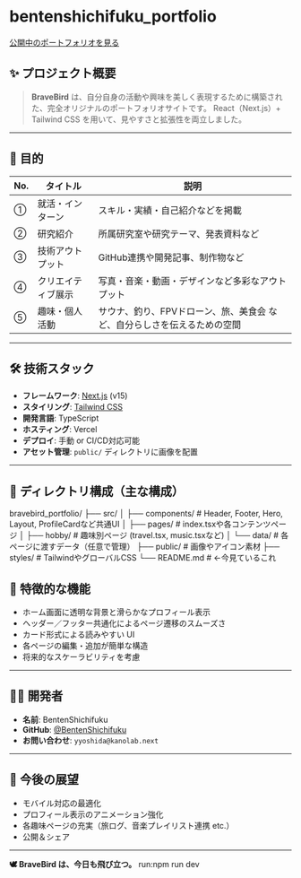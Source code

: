 # bentenshichifuku_portfolio
 [公開中のポートフォリオを見る](https://bentenshichifuku-portfolio-site.vercel.app/)

## ✨ プロジェクト概要

> **BraveBird** は、自分自身の活動や興味を美しく表現するために構築された、完全オリジナルのポートフォリオサイトです。
> React（Next.js）+ Tailwind CSS を用いて、見やすさと拡張性を両立しました。

---

## 🎯 目的

| No. | タイトル       | 説明                                                                 |
|-----|----------------|----------------------------------------------------------------------|
| ①   | 就活・インターン | スキル・実績・自己紹介などを掲載                                     |
| ②   | 研究紹介         | 所属研究室や研究テーマ、発表資料など                                 |
| ③   | 技術アウトプット   | GitHub連携や開発記事、制作物など                                      |
| ④   | クリエイティブ展示 | 写真・音楽・動画・デザインなど多彩なアウトプット                       |
| ⑤   | 趣味・個人活動     | サウナ、釣り、FPVドローン、旅、美食会 など、自分らしさを伝えるための空間 |

---

## 🛠 技術スタック

- **フレームワーク**: [Next.js](https://nextjs.org/) (v15)
- **スタイリング**: [Tailwind CSS](https://tailwindcss.com/)
- **開発言語**: TypeScript
- **ホスティング**: Vercel
- **デプロイ**: 手動 or CI/CD対応可能
- **アセット管理**: `public/` ディレクトリに画像を配置

---

## 🔧 ディレクトリ構成（主な構成）

bravebird_portfolio/
├── src/
│ ├── components/ # Header, Footer, Hero, Layout, ProfileCardなど共通UI
│ ├── pages/ # index.tsxや各コンテンツページ
│ ├── hobby/ # 趣味別ページ (travel.tsx, music.tsxなど)
│ └── data/ # 各ページに渡すデータ（任意で管理）
├── public/ # 画像やアイコン素材
├── styles/ # TailwindやグローバルCSS
└── README.md # ←今見ているこれ

## 📸 特徴的な機能

- ホーム画面に透明な背景と滑らかなプロフィール表示
- ヘッダー／フッター共通化によるページ遷移のスムーズさ
- カード形式による読みやすい UI
- 各ページの編集・追加が簡単な構造
- 将来的なスケーラビリティを考慮

---

## 🧑‍💻 開発者

- **名前**: BentenShichifuku
- **GitHub**: [@BentenShichifuku](https://github.com/BentenShichifuku)
- **お問い合わせ**: `yyoshida@kanolab.next`

---

## 🚀 今後の展望

- モバイル対応の最適化
- プロフィール表示のアニメーション強化
- 各趣味ページの充実（旅ログ、音楽プレイリスト連携 etc.）
- 公開＆シェア

---

**🕊️ BraveBird は、今日も飛び立つ。**
run:npm run dev

